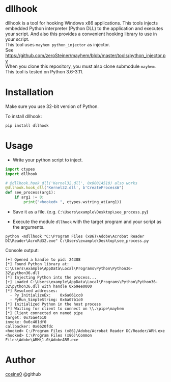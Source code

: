 dllhook
===
dllhook is a tool for hooking Windows x86 applications. This tools injects embedded Python interpreter (Python DLL)
to the application and executes your script. And also this provides a convenient hooking library to use in your script.  
This tool uses `mayhem python_injector` as injector.  
See https://github.com/zeroSteiner/mayhem/blob/master/tools/python_injector.py  
When you clone this repository, you must also clone submodule `mayhem`.  
This tool is tested on Python 3.6-3.11.

Installation
===
Make sure you use 32-bit version of Python.  

To install dllhook:
```shell
pip install dllhook
```

Usage
===
* Write your python script to inject.
```python
import ctypes
import dllhook

# @dllhook.hook_dll('Kernel32.dll', 0x00014510) also works
@dllhook.hook_dll('Kernel32.dll', b'CreateProcessW')
def see_process(arg1):
    if arg1 != 0:
        print("<hooked> ", ctypes.wstring_at(arg1))
```
* Save it as a file. (e.g. `C:\Users\example\Desktop\see_process.py`)

* Execute the module `dllhook` with the target program and your script as the arguments.
```shell
python -mdllhook "C:\Program Files (x86)\Adobe\Acrobat Reader DC\Reader\AcroRd32.exe" C:\Users\example\Desktop\see_process.py
```
Console output:
```text
[+] Opened a handle to pid: 24308
[*] Found Python library at: C:\Users\example\AppData\Local\Programs\Python\Python36-32\python36.dll
[*] Injecting Python into the process...
[+] Loaded C:\Users\example\AppData\Local\Programs\Python\Python36-32\python36.dll with handle 0x69ee0000
[*] Resolved addresses:
  - Py_InitializeEx:    0x6a061cc0
  - PyRun_SimpleString: 0x6a07b1c0
[*] Initialized Python in the host process
[*] Waiting for client to connect on \\.\pipe\mayhem
[*] Client connected on named pipe
target: 0x75ae4510
invoke: 0x6c401df0
callbacker: 0x6620fdc
<hooked> C:/Program Files (x86)/Adobe/Acrobat Reader DC/Reader/ARH.exe
<hooked> C:\Program Files (x86)\Common Files\Adobe\ARM\1.0\AdobeARM.exe
```
Author
===
[cosine0](https://github.com/cosine0) @github
